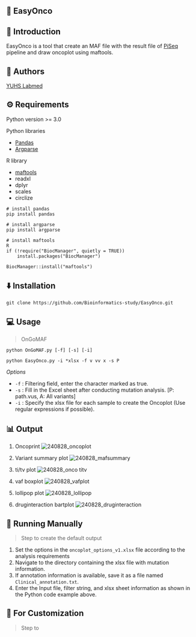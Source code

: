 ## 🎨 EasyOnco

## 💬 Introduction
EasyOnco is a tool that create an MAF file with the result file of [PiSeq](https://www.annlabmed.org/journal/view.html?doi=10.3343/alm.2023.43.4.328) pipeline and draw oncoplot using maftools.



## 👥 Authors
[YUHS Labmed](https://sites.google.com/view/diagnosticlaboratory/home)

## ⚙️ Requirements
Python version >= 3.0

Python libraries
- [Pandas](https://pypi.org/project/pandas/)
- [Argparse](https://pypi.org/project/argparse/)

R library
- [maftools](https://bioconductor.org/packages/release/bioc/html/maftools.html)
- readxl
- dplyr
- scales
- circlize

```
# install pandas
pip install pandas

# install argparse
pip install argparse

# install maftools
R
if (!require("BiocManager", quietly = TRUE))
    install.packages("BiocManager")

BiocManager::install("maftools")
```

## ⬇️ Installation
```
git clone https://github.com/Bioinformatics-study/EasyOnco.git
```

## 💻 Usage
> OnGoMAF
```
python OnGoMAF.py [-f] [-s] [-i]
```
```
python EasyOnco.py -i *xlsx -f v vv x -s P
```

*Options*
- `-f` : Filtering field, enter the character marked as true.
- `-s` : Fill in the Excel sheet after conducting mutation analysis. [P: path.vus, A: All variants]
- `-i` : Specify the xlsx file for each sample to create the Oncoplot (Use regular expressions if possible).

## 📊 Output
1. Oncoprint
![240828_oncoplot](https://github.com/user-attachments/assets/ad6a96ad-8d30-4d7f-a567-d9a6c8692038)

2. Variant summary plot
![240828_mafsummary](https://github.com/user-attachments/assets/0d1baed5-14cb-48b3-8d1d-3e4922576325)

3. ti/tv plot
![240828_onco titv](https://github.com/user-attachments/assets/2a2ef071-ad9d-42b3-9d18-bf602cd8e55e)

4. vaf boxplot
![240828_vafplot](https://github.com/user-attachments/assets/f3f44f7a-9993-4dd1-84a4-2e5c2794260b)

5. lollipop plot
![240828_lollipop](https://github.com/user-attachments/assets/4bad8f88-d888-41c3-97a2-2ce17c911bd6)

6. druginteraction bartplot
![240828_druginteraction](https://github.com/user-attachments/assets/7871e047-9ade-4ffe-ae9f-47de2735529d)

## 🤖 Running Manually
> Step to create the default output
1. Set the options in the `oncoplot_options_v1.xlsx` file according to the analysis requirements
2. Navigate to the directory containing the xlsx file with mutation information.
3. If annotation information is available, save it as a file named `Clinical_annotation.txt`.
4. Enter the Input file, filter string, and xlsx sheet information as shown in the Python code example above.

## 🌈 For Customization
> Step to 
